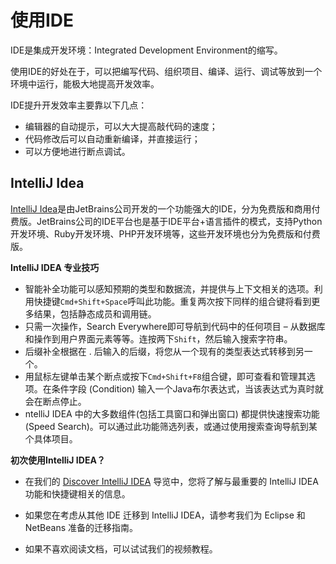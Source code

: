 # 使用IDE
IDE是集成开发环境：Integrated Development Environment的缩写。

使用IDE的好处在于，可以把编写代码、组织项目、编译、运行、调试等放到一个环境中运行，能极大地提高开发效率。

IDE提升开发效率主要靠以下几点：
- 编辑器的自动提示，可以大大提高敲代码的速度；
- 代码修改后可以自动重新编译，并直接运行；
- 可以方便地进行断点调试。

## IntelliJ Idea
[IntelliJ Idea](https://www.jetbrains.com/idea/)是由JetBrains公司开发的一个功能强大的IDE，分为免费版和商用付费版。JetBrains公司的IDE平台也是基于IDE平台+语言插件的模式，支持Python开发环境、Ruby开发环境、PHP开发环境等，这些开发环境也分为免费版和付费版。

**IntelliJ IDEA 专业技巧**
- 智能补全功能可以感知预期的类型和数据流，并提供与上下文相关的选项。利用快捷键`Cmd+Shift+Space`呼叫此功能。重复两次按下同样的组合键将看到更多结果，包括静态成员和调用链。
- 只需一次操作，Search Everywhere即可导航到代码中的任何项目 – 从数据库和操作到用户界面元素等等。连按两下`Shift`，然后输入搜索字符串。
- 后缀补全根据在 . 后输入的后缀，将您从一个现有的类型表达式转移到另一个。
- 用鼠标左键单击某个断点或按下`Cmd+Shift+F8`组合键，即可查看和管理其选项。在条件字段 (Condition) 输入一个Java布尔表达式，当该表达式为真时就会在断点停止。
- ntelliJ IDEA 中的大多数组件(包括工具窗口和弹出窗口) 都提供快速搜索功能 (Speed Search)。可以通过此功能筛选列表，或通过使用搜索查询导航到某个具体项目。

**初次使用IntelliJ IDEA？**
- 在我们的 [Discover IntelliJ IDEA](https://www.jetbrains.com/help/idea/discover-intellij-idea.html) 导览中，您将了解与最重要的 IntelliJ IDEA 功能和快捷键相关的信息。

- 如果您在考虑从其他 IDE 迁移到 IntelliJ IDEA，请参考我们为 Eclipse 和 NetBeans 准备的迁移指南。

- 如果不喜欢阅读文档，可以试试我们的视频教程。




